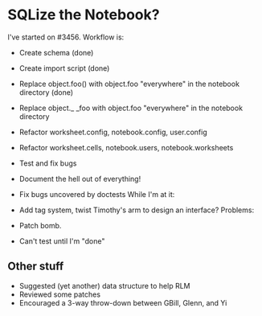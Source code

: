 

# SQLize the Notebook?

I've started on #3456.  Workflow is: 

* Create schema (done) 
* Create import script (done) 
* Replace object.foo() with object.foo "everywhere" in the notebook directory (done) 
* Replace object._ _foo with object.foo "everywhere" in the notebook directory 
* Refactor worksheet.config, notebook.config, user.config 
* Refactor worksheet.cells, notebook.users, notebook.worksheets 
* Test and fix bugs 
* Document the hell out of everything! 
* Fix bugs uncovered by doctests 
While I'm at it: 

* Add tag system, twist Timothy's arm to design an interface? 
Problems: 

* Patch bomb. 
* Can't test until I'm "done" 

## Other stuff

* Suggested (yet another) data structure to help RLM 
* Reviewed some patches 
* Encouraged a 3-way throw-down between GBill, Glenn, and Yi 